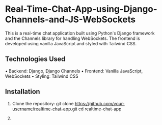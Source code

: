 # Real-Time-Chat-App-using-Django-Channels-and-JS-WebSockets

This is a real-time chat application built using Python's Django framework and the Channels library for handling WebSockets. The frontend is developed using vanilla JavaScript and styled with Tailwind CSS.

## Technologies Used

• Backend: Django, Django Channels
• Frontend: Vanilla JavaScript, WebSockets
• Styling: Tailwind CSS

## Installation

1. Clone the repository:
   git clone https://github.com/your-username/realtime-chat-app.git
   cd realtime-chat-app

   
2. 
